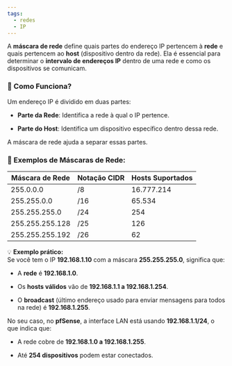 ```yaml
---
tags:
  - redes
  - IP
---
```

A **máscara de rede** define quais partes do endereço IP pertencem à **rede** e quais pertencem ao **host** (dispositivo dentro da rede). Ela é essencial para determinar o **intervalo de endereços IP** dentro de uma rede e como os dispositivos se comunicam.

### 📌 Como Funciona?

Um endereço IP é dividido em duas partes:

- **Parte da Rede**: Identifica a rede à qual o IP pertence.
    
- **Parte do Host**: Identifica um dispositivo específico dentro dessa rede.
    

A máscara de rede ajuda a separar essas partes.

### 🎯 Exemplos de Máscaras de Rede:

| Máscara de Rede | Notação CIDR | Hosts Suportados |
| --------------- | ------------ | ---------------- |
| 255.0.0.0       | /8           | 16.777.214       |
| 255.255.0.0     | /16          | 65.534           |
| 255.255.255.0   | /24          | 254              |
| 255.255.255.128 | /25          | 126              |
| 255.255.255.192 | /26          | 62               |

💡 **Exemplo prático:**  
Se você tem o IP **192.168.1.10** com a máscara **255.255.255.0**, significa que:

- A **rede** é **192.168.1.0**.
    
- Os **hosts válidos** vão de **192.168.1.1 a 192.168.1.254**.
    
- O **broadcast** (último endereço usado para enviar mensagens para todos na rede) é **192.168.1.255**.
    

No seu caso, no **pfSense**, a interface LAN está usando **192.168.1.1/24**, o que indica que:

- A rede cobre de **192.168.1.0 a 192.168.1.255**.
    
- Até **254 dispositivos** podem estar conectados.